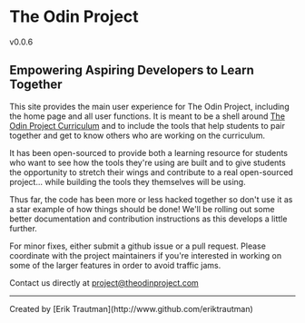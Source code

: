 # The Odin Project 
v0.0.6

## Empowering Aspiring Developers to Learn Together


This site provides the main user experience for The Odin Project, including the home page and all user functions.  It is meant to be a shell around [The Odin Project Curriculum](https://github.com/theodinproject/curriculum) and to include the tools that help students to pair together and get to know others who are working on the curriculum.  

It has been open-sourced to provide both a learning resource for students who want to see how the tools they're using are built and to give students the opportunity to stretch their wings and contribute to a real open-sourced project... while building the tools they themselves will be using.

Thus far, the code has been more or less hacked together so don't use it as a star example of how things should be done!  We'll be rolling out some better documentation and contribution instructions as this develops a little further.

For minor fixes, either submit a github issue or a pull request.  Please coordinate with the project maintainers if you're interested in working on some of the larger features in order to avoid traffic jams.

Contact us directly at [project@theodinproject.com](mailto:project@theodinproject.com)

<hr>
Created by [Erik Trautman](http://www.github.com/eriktrautman)